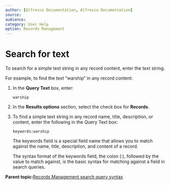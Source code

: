 ```yaml
---
author: [Alfresco Documentation, Alfresco Documentation]
source: 
audience: 
category: User Help
option: Records Management
---
```


# Search for text

To search for a simple text string in any record content, enter the text string.

For example, to find the text “warship” in any record content:

1.  In the **Query Text** box, enter:

    `warship`

2.  In the **Results options** section, select the check box for **Records**.

3.  To find a simple text string in any record name, title, description, or content, enter the following in the Query Text box:

    `keywords:warship`

    The keywords field is a special field name that allows you to match against the name, title, description, and content of a record.

    The syntax format of the keywords field, the colon \(:\), followed by the value to match against, is the basic syntax for matching against a field in search queries.


**Parent topic:**[Records Management search query syntax](../concepts/rm-search-syntax.md)

